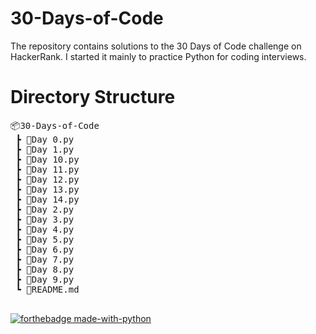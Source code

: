 # 30-Days-of-Code

The repository contains solutions to the 30 Days of Code challenge on HackerRank. I started it mainly to practice Python for coding interviews.

# Directory Structure

<pre>
📦30-Days-of-Code
 ┣ 📜Day 0.py
 ┣ 📜Day 1.py
 ┣ 📜Day 10.py
 ┣ 📜Day 11.py
 ┣ 📜Day 12.py
 ┣ 📜Day 13.py
 ┣ 📜Day 14.py
 ┣ 📜Day 2.py
 ┣ 📜Day 3.py
 ┣ 📜Day 4.py
 ┣ 📜Day 5.py
 ┣ 📜Day 6.py
 ┣ 📜Day 7.py
 ┣ 📜Day 8.py
 ┣ 📜Day 9.py
 ┗ 📜README.md
 </pre>

[![forthebadge made-with-python](http://ForTheBadge.com/images/badges/made-with-python.svg)](https://www.python.org/)
